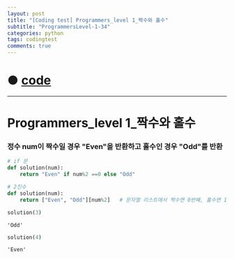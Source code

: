 ```yaml
---
layout: post
title: "[Coding test] Programmers_level 1_짝수와 홀수"
subtitle: "ProgrammersLevel-1-34"
categories: python
tags: codingtest
comments: true
---
```


# ● [code](https://github.com/JeongJaeyoung0/coding_test/blob/681c2e9af52c0fdc3ac2ada8e6d93f541e38a0b3/210719_Programmers_level%201_%EC%A7%9D%EC%88%98%EC%99%80%20%ED%99%80%EC%88%98.ipynb)

***

# Programmers_level 1_짝수와 홀수
### 정수 num이 짝수일 경우 "Even"을 반환하고 홀수인 경우 "Odd"를 반환


```python
# if 문
def solution(num):
    return "Even" if num%2 ==0 else "Odd"
```


```python
# 2진수
def solution(num):
    return ["Even", "Odd"][num%2]   # 문자열 리스트에서 짝수면 0번째, 홀수면 1번째 반환
```


```python
solution(3)
```




    'Odd'




```python
solution(4)
```




    'Even'